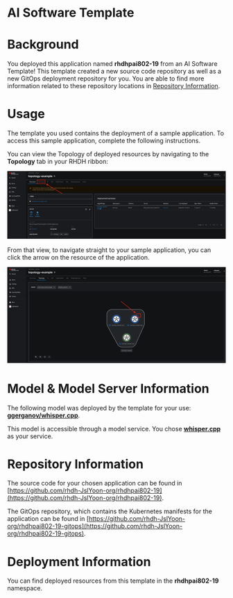 # AI Software Template

# Background

You deployed this application named **rhdhpai802-19** from an AI Software Template! This template created a new source code repository as well as a new GitOps deployment repository for you. You are able to find more information related to these repository locations in [Repository Information](#repository-information).

# Usage

The template you used contains the deployment of a sample application. To access this sample application, complete the following instructions.

You can view the Topology of deployed resources by navigating to the **Topology** tab in your RHDH ribbon:

![Topology Ribbon](./images/topology-ribbon.png)

From that view, to navigate straight to your sample application, you can click the arrow on the resource of the application.

![Topology View Application Link](./images/topology-app-link.png)

# Model & Model Server Information
The following model was deployed by the template for your use: **[ggerganov/whisper.cpp](https://huggingface.co/ggerganov/whisper.cpp)**.

This model is accessible through a model service. You chose **[whisper.cpp]( https://github.com/containers/ai-lab-recipes/tree/main/model_servers/whispercpp)** as your service.

# Repository Information

The source code for your chosen application can be found in [https://github.com/rhdh-JslYoon-org/rhdhpai802-19](https://github.com/rhdh-JslYoon-org/rhdhpai802-19).

The GitOps repository, which contains the Kubernetes manifests for the application can be found in 
[https://github.com/rhdh-JslYoon-org/rhdhpai802-19-gitops](https://github.com/rhdh-JslYoon-org/rhdhpai802-19-gitops). 

# Deployment Information

You can find deployed resources from this template in the **rhdhpai802-19** namespace.
